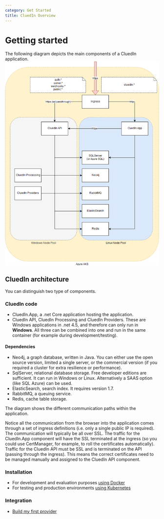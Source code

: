 ```yaml
---
category: Get Started
title: CluedIn Overview
---
```


# Getting started

The following diagram depicts the main components of a CluedIn application. ![Diagram](cluedin-diagram.png)

## CluedIn architecture

You can distinguish two type of components.

### CluedIn code

- CluedIn.App, a .net Core application hosting the application.
- CluedIn API, CluedIn Processing and CluedIn Providers. These are Windows applications in .net 4.5, and therefore can only run in **Windows**. All three can be combined into one and run in the same container (for example during development/testing).

#### Dependencies

- Neo4j, a graph database, written in Java. You can either use the open source version, limited a single server, or the commercial version (if you required a cluster for extra resilience or performance).
- SqlServer, relational database storage. Free developer editions are sufficient. It can run in Windows or Linux. Alternatively a SAAS option (like SQL Azure) can be used.
- ElasticSearch, search index. It requires version 1.7.
- RabbitMQ, a queuing service.
- Redis, cache table storage.

The diagram shows the different communication paths within the application.

Notice all the communication from the browser into the application comes through a set of ingress definitions (i.e. only a single public IP is required). The communication will typically be all over SSL. The traffic for the CluedIn.App component will have the SSL terminated at the ingress (so you could use CertManager, for example, to roll the certificates automatically). Traffic for the CluedIn API must be SSL and is terminated on the API (passing through the ingress). This means the correct certificates need to be managed manually and assigned to the CluedIn API component.

### Installation

- For development and evaluation purposes [using Docker](/docs/00-gettingStarted/docker-local.html)
- For testing and production environments [using Kubernetes](/docs/00-gettingStarted/kubernetes.html)

### Integration

- [Build my first provider](/docs/10-integration/index.html)
